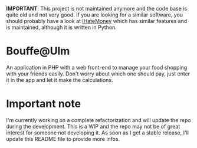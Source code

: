 **IMPORTANT**: This project is not maintained anymore and the code base is quite old and not very good. If you are looking for a similar software, you should probably have a look at [IHateMoney](https://github.com/spiral-project/ihatemoney) which has similar features and is maintained, although it is written in Python.


Bouffe@Ulm
==========

An application in PHP with a web front-end to manage your food shopping with your friends easily. Don't worry about which one should pay, just enter it in the app and let it make the calculations.

# Important note

I'm currently working on a complete refactorization and will update the repo during the development. This is a WIP and the repo may not be of great interest for someone not developing it. As soon as I get a stable release, I'll update this README file to provide more infos.
